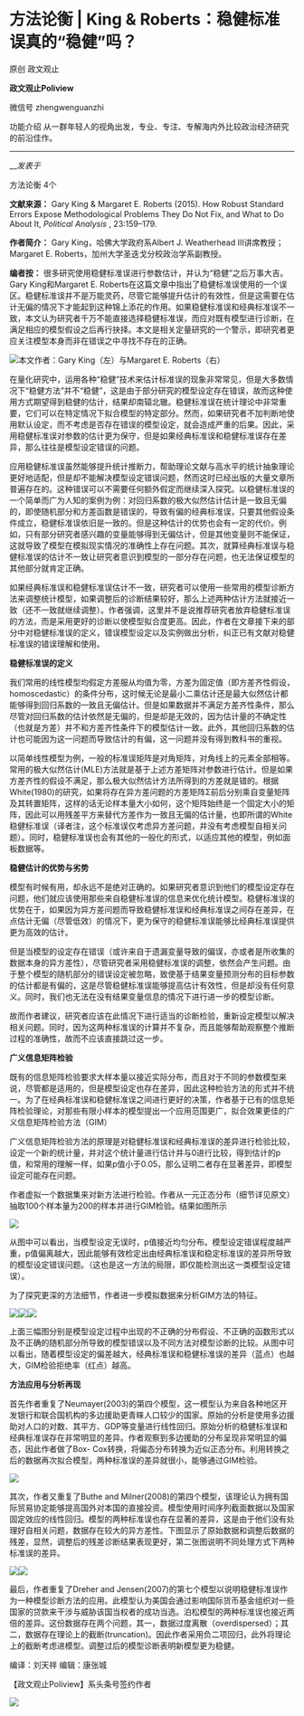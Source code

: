 

#  方法论衡 | King & Roberts：稳健标准误真的“稳健”吗？

原创 政文观止 

**政文观止Poliview** 

微信号 zhengwenguanzhi

功能介绍 从一群年轻人的视角出发，专业、专注、专解海内外比较政治经济研究的前沿佳作。

____

___发表于_

方法论衡 4个

**文献来源：** Gary King & Margaret E. Roberts (2015). How Robust Standard Errors
Expose Methodological Problems They Do Not Fix, and What to Do About It,
_Political Analysis_ , 23:159–179.

  

 **作者简介：** Gary King，哈佛大学政府系Albert J. Weatherhead III讲席教授；Margaret E.
Roberts，加州大学圣迭戈分校政治学系副教授。

  

 **编者按：** 很多研究使用稳健标准误进行参数估计，并认为“稳健”之后万事大吉。Gary King和Margaret E.
Roberts在这篇文章中指出了稳健标准误使用的一个误区。稳健标准误并不是万能灵药，尽管它能够提升估计的有效性，但是这需要在估计无偏的情况下才能起到这种锦上添花的作用。如果稳健标准误和经典标准误不一致，本文认为研究者千万不能直接选择稳健标准误，而应对既有模型进行诊断，在满足相应的模型假设之后再行抉择。本文是相关定量研究的一个警示，即研究者更应关注模型本身而非在错误之中寻找不存在的正确。

![](/images/225/2.png)本文作者：Gary King（左）与Margaret E. Roberts（右）

  

在量化研究中，运用各种“稳健”技术来估计标准误的现象非常常见，但是大多数情况下“稳健方法”并不“稳健”，这是由于部分研究的模型设定存在错误，故而这种使用方式期望得到稳健的估计，结果却南辕北辙。稳健标准误在统计理论中非常重要，它们可以在特定情况下拟合模型的特定部分。然而，如果研究者不加判断地使用默认设定，而不考虑是否存在错误的模型设定，就会造成严重的后果。因此，采用稳健标准误对参数的估计更为保守，但是如果经典标准误和稳健标准误存在差异，那么往往是模型设定错误的问题。

  

应用稳健标准误虽然能够提升统计推断力，帮助理论文献与高水平的统计抽象理论更好地适配，但是却不能解决模型设定错误问题，然而这时已经出版的大量文章所普遍存在的。这种错误可以不需要任何额外假定而继续深入探究。以稳健标准误的一个简单而广为人知的案例为例：对回归系数的极大似然估计估计是一致且无偏的，即使随机部分和方差函数是错误的，导致有偏的经典标准误，只要其他假设条件成立，稳健标准误依旧是一致的。但是这种估计的优势也会有一定的代价。例如，只有部分研究者感兴趣的变量能够得到无偏估计，但是其他变量则不能保证，这就导致了模型在模拟现实情况的准确性上存在问题。其次，就算经典标准误与稳健标准误的估计不一致让研究者意识到模型的一部分存在问题，也无法保证模型的其他部分就肯定正确。

  

如果经典标准误和稳健标准误估计不一致，研究者可以使用一些常用的模型诊断方法来调整统计模型，如果调整后的诊断结果较好，那么上述两种估计方法就接近一致（还不一致就继续调整）。作者强调，这里并不是说推荐研究者放弃稳健标准误的方法，而是采用更好的诊断以使模型拟合度更高。因此，作者在文章接下来的部分中对稳健标准误的定义，错误模型设定以及实例做出分析，纠正已有文献对稳健标准误的错误理解和使用。

  

 **稳健标准误的定义**

我们常用的线性模型均假定方差服从均值为零，方差为固定值（即方差齐性假设，homoscedastic）的条件分布，这时候无论是最小二乘估计还是最大似然估计都能够得到回归系数的一致且无偏估计。但是如果数据并不满足方差齐性条件，那么尽管对回归系数的估计依然是无偏的，但是却是无效的，因为估计量的不确定性（也就是方差）并不和方差齐性条件下的模型估计一致。此外，其他回归系数的估计也可能因为这一问题而导致估计的有偏，这一问题并没有得到教科书的重视。

  

以简单线性模型为例，一般的标准误矩阵是对角矩阵，对角线上的元素全部相等。常用的极大似然估计(MLE)方法就是基于上述方差矩阵对参数进行估计。但是如果方差齐性的假设不满足，那么极大似然估计方法所得到的方差就是错的。根据White(1980)的研究，如果将存在异方差问题的方差矩阵Σ前后分别乘自变量矩阵及其转置矩阵，这样的话无论样本量大小如何，这个矩阵始终是一个固定大小的矩阵，因此可以用残差平方来替代方差作为一致且无偏的估计量，也即所谓的White稳健标准误（译者注，这个标准误仅考虑异方差问题，并没有考虑模型自相关问题）。同时，稳健标准误也会有其他的一般化的形式，以适应其他的模型，例如面板数据等。

  

 **稳健估计的优势与劣势**

模型有时候有用，却永远不是绝对正确的。如果研究者意识到他们的模型设定存在问题，他们就应该使用那些来自稳健标准误的信息来优化统计模型。稳健标准误的优势在于，如果因为异方差问题而导致稳健标准误和经典标准误之间存在差异，在点估计无偏（尽管低效）的情况下，更为保守的稳健标准误能够比经典标准误提供更为高效的估计。

  

但是当模型的设定存在错误（或许来自于遗漏变量导致的偏误，亦或者是所收集的数据本身的异方差性），尽管研究者采用稳健标准误的调整，依然会产生问题。由于整个模型的随机部分的错误设定被忽略，致使基于结果变量预测分布的目标参数的估计都是有偏的，这是尽管稳健标准误能够提高估计有效性，但是却没有任何意义。同时，我们也无法在没有结果变量信息的情况下进行进一步的模型诊断。

  

故而作者建议，研究者应该在此情况下进行适当的诊断检验，重新设定模型以解决相关问题。同时，因为这两种标准误的计算并不复杂，而且能够帮助观察整个推断过程的准确性，故而不应该直接跳过这一步。

  

 **广义信息矩阵检验**

既有的信息矩阵检验要求大样本量以接近实际分布，而且对于不同的参数模型来说，尽管都是适用的，但是模型设定也存在差异，因此这种检验方法的形式并不统一。为了在经典标准误和稳健标准误之间进行更好的决策，作者基于已有的信息矩阵检验理论，对那些有限小样本的模型提出一个应用范围更广，拟合效果更佳的广义信息矩阵检验方法（GIM）

  

广义信息矩阵检验方法的原理是对稳健标准误和经典标准误的差异进行检验比较，设定一个新的统计量，并对这个统计量进行估计并与0进行比较，得到估计的p值，和常用的理解一样，如果p值小于0.05，那么证明二者存在显著差异，即模型设定可能存在问题。

  

作者虚拟一个数据集来对新方法进行检验。作者从一元正态分布（细节详见原文）抽取100个样本量为200的样本并进行GIM检验。结果如图所示

![](/images/225/3.png)

从图中可以看出，当模型设定无误时，p值接近均匀分布。模型设定错误程度越严重，p值偏离越大，因此能够有效检定出由经典标准误和稳定标准误的差异所导致的模型设定错误问题。（这也是这一方法的局限，即仅能检测出这一类模型设定错误）。  

  

为了探究更深的方法细节，作者进一步模拟数据来分析GIM方法的特征。

![](/images/225/4.png)![](/images/225/5.png)![](/images/225/6.png)

上面三幅图分别是模型设定过程中出现的不正确的分布假设、不正确的函数形式以及不正确的随机部分所导致的模型错误以及不同方法对模型诊断的比较。从图中可以看出，随着模型设定的偏差越大，经典标准误和稳健标准误的差异（蓝点）也越大，GIM检验拒绝率（红点）越高。  

  

 **方法应用与分析再现**

首先作者重复了Neumayer(2003)的第四个模型，这一模型认为来自各种地区开发银行和联合国机构的多边援助更青睐人口较少的国家。原始的分析是使用多边援助对人口的对数、其平方、GDP等变量进行线性回归。原始分析的稳健标准误和经典标准误存在非常明显的差异。作者观察到多边援助的分布呈现非常明显的偏态，因此作者做了Box-
Cox转换，将偏态分布转换为近似正态分布。利用转换之后的数据再次拟合模型，两种标准误的差异就很小，能够通过GIM检验。

![](/images/225/7.png)

其次，作者又重复了Buthe and
Milner(2008)的第四个模型，该理论认为拥有国际贸易协定能够提高国外对本国的直接投资。模型使用时间序列截面数据以及国家固定效应的线性回归。模型的两种标准误也存在显著的差异，这是由于他们没有处理好自相关问题，数据存在较大的异方差性。下图显示了原始数据和调整后数据的残差，显然，调整后的残差诊断结果表现更好，第二张图说明不同处理方式下两种标准误的差异。

![](/images/225/8.png)![](/images/225/9.png)

最后，作者重复了Dreher and
Jensen(2007)的第七个模型以说明稳健标准误作为一种模型诊断方法的应用。此模型认为美国会通过影响国际货币基金组织对一些国家的贷款来干涉与威胁该国当权者的成功当选。泊松模型的两种标准误也接近两倍的差异。这份数据存在两个问题，其一，数据过度离散（overdispersed）；其二，数据存在理论上的截断(truncation)。因此作者采用负二项回归，此外将理论上的截断考虑进模型。调整过后的模型诊断表明新模型更为稳健。

  

编译：刘天祥 编辑：康张城

【政文观止Poliview】系头条号签约作者

  

![](/images/225/10.jpeg)

  

